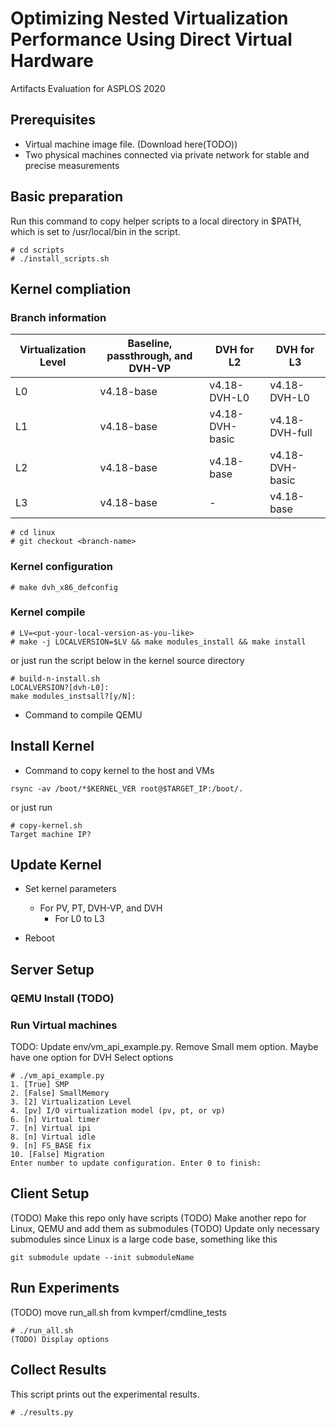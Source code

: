 # Optimizing Nested Virtualization Performance Using Direct Virtual Hardware
Artifacts Evaluation for ASPLOS 2020

## Prerequisites
* Virtual machine image file. (Download here(TODO))
* Two physical machines connected via private network for stable and precise measurements

## Basic preparation
Run this command to copy helper scripts to a local directory in $PATH, which is set to /usr/local/bin in the script.
```
# cd scripts
# ./install_scripts.sh
```

## Kernel compliation
### Branch information

| Virtualization Level       | Baseline, passthrough, and  DVH-VP  | DVH for L2| DVH for L3 |
| -------------              |------------| ----------------| --------------- |
| L0                         | v4.18-base | v4.18-DVH-L0    | v4.18-DVH-L0    |
| L1                         | v4.18-base | v4.18-DVH-basic | v4.18-DVH-full  |
| L2                         | v4.18-base | v4.18-base      | v4.18-DVH-basic |
| L3                         | v4.18-base | -               | v4.18-base      |

```
# cd linux
# git checkout <branch-name>
```

### Kernel configuration
```
# make dvh_x86_defconfig
```

### Kernel compile
```
# LV=<put-your-local-version-as-you-like>
# make -j LOCALVERSION=$LV && make modules_install && make install
```
or just run the script below in the kernel source directory
```
# build-n-install.sh
LOCALVERSION?[dvh-L0]:
make modules_instsall?[y/N]:
```

* Command to compile QEMU

## Install Kernel
* Command to copy kernel to the host and VMs
```
rsync -av /boot/*$KERNEL_VER root@$TARGET_IP:/boot/.
```
or just run
```
# copy-kernel.sh
Target machine IP?
```

## Update Kernel
* Set kernel parameters
  * For PV, PT, DVH-VP, and DVH
    * For L0 to L3
  
* Reboot

## Server Setup
### QEMU Install (TODO)
### Run Virtual machines
TODO: Update env/vm_api_example.py. Remove Small mem option. Maybe have one option for DVH
Select options
```
# ./vm_api_example.py
1. [True] SMP
2. [False] SmallMemory
3. [2] Virtualization Level
4. [pv] I/O virtualization model (pv, pt, or vp)
6. [n] Virtual timer
7. [n] Virtual ipi
8. [n] Virtual idle
9. [n] FS_BASE fix
10. [False] Migration
Enter number to update configuration. Enter 0 to finish:
```

## Client Setup
(TODO) Make this repo only have scripts
(TODO) Make another repo for Linux, QEMU and add them as submodules
(TODO) Update only necessary submodules since Linux is a large code base, something like this
```
git submodule update --init submoduleName
```

## Run Experiments
(TODO) move run_all.sh from kvmperf/cmdline_tests
```
# ./run_all.sh
(TODO) Display options
```

## Collect Results
This script prints out the experimental results.
```
# ./results.py
```



